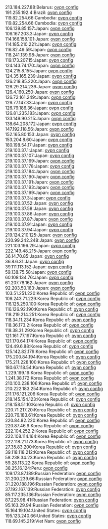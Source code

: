 213.184.227.88:Belarus: [ovpn config](vpn/213_184_227_88.ovpn)  
191.255.192.4:Brazil: [ovpn config](vpn/191_255_192_4.ovpn)  
119.82.254.66:Cambodia: [ovpn config](vpn/119_82_254_66.ovpn)  
119.82.254.66:Cambodia: [ovpn config](vpn/119_82_254_66.ovpn)  
106.139.85.157:Japan: [ovpn config](vpn/106_139_85_157.ovpn)  
106.167.203.3:Japan: [ovpn config](vpn/106_167_203_3.ovpn)  
114.166.158.101:Japan: [ovpn config](vpn/114_166_158_101.ovpn)  
114.185.210.221:Japan: [ovpn config](vpn/114_185_210_221.ovpn)  
116.82.49.59:Japan: [ovpn config](vpn/116_82_49_59.ovpn)  
118.241.139.98:Japan: [ovpn config](vpn/118_241_139_98.ovpn)  
119.173.207.15:Japan: [ovpn config](vpn/119_173_207_15.ovpn)  
124.143.74.170:Japan: [ovpn config](vpn/124_143_74_170.ovpn)  
124.215.8.155:Japan: [ovpn config](vpn/124_215_8_155.ovpn)  
124.35.165.239:Japan: [ovpn config](vpn/124_35_165_239.ovpn)  
126.218.85.220:Japan: [ovpn config](vpn/126_218_85_220.ovpn)  
126.29.214.239:Japan: [ovpn config](vpn/126_29_214_239.ovpn)  
126.4.160.250:Japan: [ovpn config](vpn/126_4_160_250.ovpn)  
126.72.161.249:Japan: [ovpn config](vpn/126_72_161_249.ovpn)  
126.77.147.33:Japan: [ovpn config](vpn/126_77_147_33.ovpn)  
126.79.186.36:Japan: [ovpn config](vpn/126_79_186_36.ovpn)  
126.81.235.183:Japan: [ovpn config](vpn/126_81_235_183.ovpn)  
133.149.90.215:Japan: [ovpn config](vpn/133_149_90_215.ovpn)  
138.64.208.172:Japan: [ovpn config](vpn/138_64_208_172.ovpn)  
147.192.118.56:Japan: [ovpn config](vpn/147_192_118_56.ovpn)  
152.165.80.153:Japan: [ovpn config](vpn/152_165_80_153.ovpn)  
153.204.8.60:Japan: [ovpn config](vpn/153_204_8_60.ovpn)  
180.198.54.17:Japan: [ovpn config](vpn/180_198_54_17.ovpn)  
219.100.37.1:Japan: [ovpn config](vpn/219_100_37_1.ovpn)  
219.100.37.107:Japan: [ovpn config](vpn/219_100_37_107.ovpn)  
219.100.37.169:Japan: [ovpn config](vpn/219_100_37_169.ovpn)  
219.100.37.178:Japan: [ovpn config](vpn/219_100_37_178.ovpn)  
219.100.37.184:Japan: [ovpn config](vpn/219_100_37_184.ovpn)  
219.100.37.190:Japan: [ovpn config](vpn/219_100_37_190.ovpn)  
219.100.37.191:Japan: [ovpn config](vpn/219_100_37_191.ovpn)  
219.100.37.193:Japan: [ovpn config](vpn/219_100_37_193.ovpn)  
219.100.37.199:Japan: [ovpn config](vpn/219_100_37_199.ovpn)  
219.100.37.3:Japan: [ovpn config](vpn/219_100_37_3.ovpn)  
219.100.37.52:Japan: [ovpn config](vpn/219_100_37_52.ovpn)  
219.100.37.58:Japan: [ovpn config](vpn/219_100_37_58.ovpn)  
219.100.37.86:Japan: [ovpn config](vpn/219_100_37_86.ovpn)  
219.100.37.87:Japan: [ovpn config](vpn/219_100_37_87.ovpn)  
219.100.37.91:Japan: [ovpn config](vpn/219_100_37_91.ovpn)  
219.100.37.94:Japan: [ovpn config](vpn/219_100_37_94.ovpn)  
219.124.210.125:Japan: [ovpn config](vpn/219_124_210_125.ovpn)  
220.99.242.248:Japan: [ovpn config](vpn/220_99_242_248.ovpn)  
221.103.196.29:Japan: [ovpn config](vpn/221_103_196_29.ovpn)  
222.149.48.215:Japan: [ovpn config](vpn/222_149_48_215.ovpn)  
36.14.70.85:Japan: [ovpn config](vpn/36_14_70_85.ovpn)  
36.8.6.31:Japan: [ovpn config](vpn/36_8_6_31.ovpn)  
39.111.113.152:Japan: [ovpn config](vpn/39_111_113_152.ovpn)  
59.138.75.58:Japan: [ovpn config](vpn/59_138_75_58.ovpn)  
60.108.134.76:Japan: [ovpn config](vpn/60_108_134_76.ovpn)  
61.207.78.162:Japan: [ovpn config](vpn/61_207_78_162.ovpn)  
92.203.50.163:Japan: [ovpn config](vpn/92_203_50_163.ovpn)  
103.51.251.220:Korea Republic of: [ovpn config](vpn/103_51_251_220.ovpn)  
106.243.71.229:Korea Republic of: [ovpn config](vpn/106_243_71_229.ovpn)  
116.125.250.100:Korea Republic of: [ovpn config](vpn/116_125_250_100.ovpn)  
116.126.92.190:Korea Republic of: [ovpn config](vpn/116_126_92_190.ovpn)  
118.219.214.251:Korea Republic of: [ovpn config](vpn/118_219_214_251.ovpn)  
118.34.11.234:Korea Republic of: [ovpn config](vpn/118_34_11_234.ovpn)  
118.36.173.2:Korea Republic of: [ovpn config](vpn/118_36_173_2.ovpn)  
118.38.31.29:Korea Republic of: [ovpn config](vpn/118_38_31_29.ovpn)  
121.161.77.197:Korea Republic of: [ovpn config](vpn/121_161_77_197.ovpn)  
121.170.64.174:Korea Republic of: [ovpn config](vpn/121_170_64_174.ovpn)  
124.49.6.88:Korea Republic of: [ovpn config](vpn/124_49_6_88.ovpn)  
125.142.82.179:Korea Republic of: [ovpn config](vpn/125_142_82_179.ovpn)  
175.200.84.194:Korea Republic of: [ovpn config](vpn/175_200_84_194.ovpn)  
175.211.228.100:Korea Republic of: [ovpn config](vpn/175_211_228_100.ovpn)  
180.67.118.54:Korea Republic of: [ovpn config](vpn/180_67_118_54.ovpn)  
1.229.199.19:Korea Republic of: [ovpn config](vpn/1_229_199_19.ovpn)  
1.241.38.172:Korea Republic of: [ovpn config](vpn/1_241_38_172.ovpn)  
210.100.238.106:Korea Republic of: [ovpn config](vpn/210_100_238_106.ovpn)  
210.222.183.254:Korea Republic of: [ovpn config](vpn/210_222_183_254.ovpn)  
211.176.121.206:Korea Republic of: [ovpn config](vpn/211_176_121_206.ovpn)  
218.145.154.123:Korea Republic of: [ovpn config](vpn/218_145_154_123.ovpn)  
218.158.51.10:Korea Republic of: [ovpn config](vpn/218_158_51_10.ovpn)  
220.71.217.20:Korea Republic of: [ovpn config](vpn/220_71_217_20.ovpn)  
220.76.183.61:Korea Republic of: [ovpn config](vpn/220_76_183_61.ovpn)  
220.84.82.220:Korea Republic of: [ovpn config](vpn/220_84_82_220.ovpn)  
220.87.46.9:Korea Republic of: [ovpn config](vpn/220_87_46_9.ovpn)  
222.104.252.2:Korea Republic of: [ovpn config](vpn/222_104_252_2.ovpn)  
222.108.114.164:Korea Republic of: [ovpn config](vpn/222_108_114_164.ovpn)  
222.118.21.173:Korea Republic of: [ovpn config](vpn/222_118_21_173.ovpn)  
27.35.83.200:Korea Republic of: [ovpn config](vpn/27_35_83_200.ovpn)  
39.118.118.212:Korea Republic of: [ovpn config](vpn/39_118_118_212.ovpn)  
58.238.34.23:Korea Republic of: [ovpn config](vpn/58_238_34_23.ovpn)  
59.28.113.22:Korea Republic of: [ovpn config](vpn/59_28_113_22.ovpn)  
38.25.16.124:Peru: [ovpn config](vpn/38_25_16_124.ovpn)  
109.173.87.189:Russian Federation: [ovpn config](vpn/109_173_87_189.ovpn)  
31.200.239.66:Russian Federation: [ovpn config](vpn/31_200_239_66.ovpn)  
31.220.188.196:Russian Federation: [ovpn config](vpn/31_220_188_196.ovpn)  
37.192.167.139:Russian Federation: [ovpn config](vpn/37_192_167_139.ovpn)  
85.117.235.136:Russian Federation: [ovpn config](vpn/85_117_235_136.ovpn)  
87.225.98.41:Russian Federation: [ovpn config](vpn/87_225_98_41.ovpn)  
95.163.29.94:Russian Federation: [ovpn config](vpn/95_163_29_94.ovpn)  
15.164.19.104:United States: [ovpn config](vpn/15_164_19_104.ovpn)  
195.123.240.66:United States: [ovpn config](vpn/195_123_240_66.ovpn)  
118.69.145.219:Viet Nam: [ovpn config](vpn/118_69_145_219.ovpn)  
